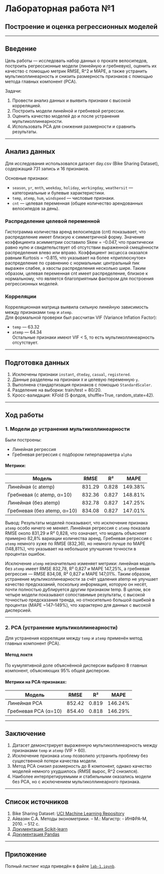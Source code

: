# Лабораторная работа №1  
## Построение и оценка регрессионных моделей

---

## Введение
Цель работы — исследовать набор данных о прокате велосипедов, построить регрессионные модели (линейную и гребневую), оценить их качество с помощью метрик RMSE, R^2 и MAPE, а также устранить мультиколлинеарность и снизить размерность признаков с помощью метода главных компонент (PCA).  

Задачи:
1. Провести анализ данных и выявить признаки с высокой корреляцией.  
2. Построить модели линейной и гребневой регрессии.  
3. Оценить качество моделей до и после устранения мультиколлинеарности.  
4. Использовать PCA для снижения размерности и сравнить результаты.  

---

## Анализ данных
Для исследования использовался датасет day.csv (Bike Sharing Dataset), содержащий 731 запись и 16 признаков.  

Основные признаки:
- `season`, `yr`, `mnth`, `weekday`, `holiday`, `workingday`, `weathersit` — категориальные и булевые характеристики.  
- `temp`, `atemp`, `hum`, `windspeed` — числовые признаки.  
- `cnt` — целевая переменная (общее количество арендованных велосипедов за день).  

### Распределение целевой переменной
Гистограмма количества аренд велосипедов (cnt) показывает, что распределение имеет близкую к симметричной форму. Значение коэффициента асимметрии составило Skew = –0.047, что практически равно нулю и свидетельствует об отсутствии выраженной смещённости распределения влево или вправо. Коэффициент эксцесса оказался равным Kurtosis = –0.815, что указывает на более «приплюснутое» распределение по сравнению с нормальным: центральный пик выражен слабее, а хвосты распределения несколько шире. Таким образом, целевая переменная cnt имеет распределение, близкое к нормальному, что является благоприятным фактором для построения регрессионных моделей.

### Корреляции
Корреляционная матрица выявила сильную линейную зависимость между признаками `temp` и `atemp`.  
Для формальной проверки был рассчитан VIF (Variance Inflation Factor):  
- `temp` — 63.32  
- `atemp` — 64.34  
Остальные признаки имеют VIF < 5, то есть мультиколлинеарность отсутствует.  

---

## Подготовка данных
1. Исключены признаки `instant`, `dteday`, `casual`, `registered`.  
2. Данные разделены на признаки `X` и целевую переменную `y`.  
3. Выполнена стандартизация признаков с помощью `StandardScaler`.  
4. Разделение на выборки: train/test = 80/20.  
5. Кросс-валидация: KFold (5 фолдов, shuffle=True, random_state=42).  

---

## Ход работы

### 1. Модели до устранения мультиколлинеарности
Были построены:
- Линейная регрессия 
- Гребневая регрессия с подбором гиперпараметра `alpha`  

#### Метрики:
| Модель                          | RMSE    | R²     | MAPE    |
|--------------------------------|---------|--------|---------|
| Линейная (с atemp)             | 831.29  | 0.828  | 149.38% |
| Гребневая (с atemp, α=10)      | 832.36  | 0.827  | 148.81% |
| Линейная (без atemp)           | 832.78  | 0.827  | 147.25% |
| Гребневая (без atemp, α=10)    | 834.08  | 0.827  | 147.01% |

Вывод: Результаты моделей показывают, что исключение признака `atemp` особо ничего не меняет. Линейная регрессия с `atemp` показала RMSE около 831,29 и R² 0,828, что означает, что модель объясняет примерно 82,8% вариации количества аренд. Гребневая регрессия с `atemp` немного хуже по RMSE (832,36), но немного лучше по MAPE (148,81%), что указывает на небольшое улучшение точности в процентах ошибок.

Исключение `atemp` незначительно изменяет метрики: линейная модель без `atemp` имеет RMSE 832,78, R² 0,827 и MAPE 147,25%, а гребневая регрессия — RMSE 834,08, R² 0,827 и MAPE 147,01%. Таким образом, устранение мультиколлинеарности за счёт удаления atemp не улучшает качество предсказаний, поскольку информация, которую он несёт, почти полностью дублируется другим признаком temp.
В целом, все четыре модели показывают сопоставимые результаты, с высокой точностью предсказания тренда, но относительно большой ошибкой в процентах (MAPE \~147–149%), что характерно для данных с высокой дисперсией.


---

### 2. PCA (устранение мультиколлинеарности)
Для устранения корреляции между `temp` и `atemp` применён метод главных компонент (PCA).  

#### Метод локтя  
По кумулятивной доле объяснённой дисперсии выбрано 8 главных компонент, объясняющих 95% общей дисперсии.  

#### Метрики на PCA-признаках:
| Модель                  | RMSE    | R²     | MAPE    |
|--------------------------|---------|--------|---------|
| Линейная PCA             | 852.42  | 0.819  | 146.24% |
| Гребневая PCA (α=10)     | 854.40  | 0.818  | 146.29% |

---

## Заключение
1. Датасет демонстрирует выраженную мультиколлинеарность между признаками `temp` и `atemp` (VIF > 60).  
2. Исключение признака `atemp` позволило устранить проблему без существенной потери качества модели.  
3. Метод PCA снизил размерность до 8 компонент, однако качество моделей немного ухудшилось (RMSE вырос, R^2 снизился).  
4. Наиболее интерпретируемыми и стабильными оказались модели без PCA, но с исключением мультиколлинеарного признака.  

---

## Список источников
1. Bike Sharing Dataset: [UCI Machine Learning Repository](https://archive.ics.uci.edu/dataset/275/bike+sharing+dataset)  
2. Айвазян С.А. Методы эконометрики. – М.: Магистр: - ИНФРА-М, 2010. – 512 с. 
3. [Документация Scikit-learn](https://scikit-learn.ru/stable/user_guide.html)
4. [Документация Pandas](https://pandas.pydata.org/docs/)

---

## Приложение
Полный листинг кода приведён в файле [`lab-1.ipynb`](./lab-1.ipynb).

